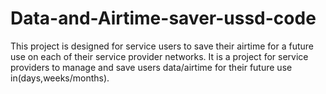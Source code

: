 # Data-and-Airtime-saver-ussd-code
This project is designed for service users to save their airtime for a future use on each of their service provider networks.
It is a project for service providers to manage and save users data/airtime for their future use in(days,weeks/months).
